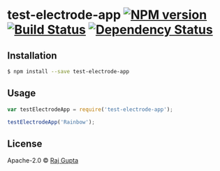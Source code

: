 # test-electrode-app [![NPM version][npm-image]][npm-url] [![Build Status][travis-image]][travis-url] [![Dependency Status][daviddm-image]][daviddm-url]
> 

## Installation

```sh
$ npm install --save test-electrode-app
```

## Usage

```js
var testElectrodeApp = require('test-electrode-app');

testElectrodeApp('Rainbow');
```
## License

Apache-2.0 © [Raj Gupta]()


[npm-image]: https://badge.fury.io/js/test-electrode-app.svg
[npm-url]: https://npmjs.org/package/test-electrode-app
[travis-image]: https://travis-ci.org/rajdgreat007/test-electrode-app.svg?branch=master
[travis-url]: https://travis-ci.org/rajdgreat007/test-electrode-app
[daviddm-image]: https://david-dm.org/rajdgreat007/test-electrode-app.svg?theme=shields.io
[daviddm-url]: https://david-dm.org/rajdgreat007/test-electrode-app
